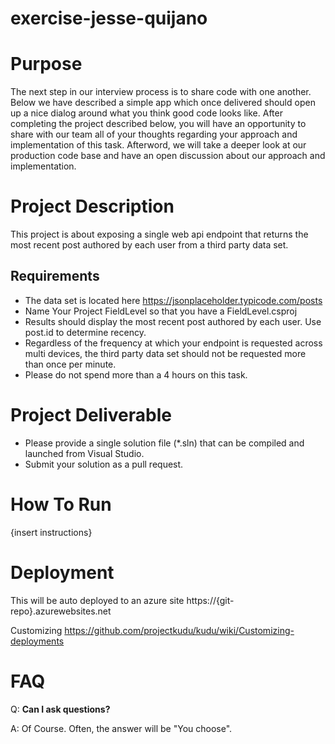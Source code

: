 # exercise-jesse-quijano


# Purpose

The next step in our interview process is to share code with one another. Below we have described a simple app which once delivered should open up a nice dialog around what you think good code looks like. After completing the project described below, you will have an opportunity to share with our team all of your thoughts regarding your approach and implementation of this task. Afterword, we will take a deeper look at our production code base and have an open discussion about our approach and implementation.

# Project Description

This project is about exposing a single web api endpoint that returns the most recent post authored by each user from a third party data set.

## Requirements

- The data set is located here https://jsonplaceholder.typicode.com/posts
- Name Your Project FieldLevel so that you have a FieldLevel.csproj
- Results should display the most recent post authored by each user. Use post.id to determine recency.
- Regardless of the frequency at which your endpoint is requested across multi devices, the third party data set should not be requested more than once per minute.
- Please do not spend more than a 4 hours on this task.

# Project Deliverable

- Please provide a single solution file (\*.sln) that can be compiled and launched from Visual Studio.
- Submit your solution as a pull request.

# How To Run
{insert instructions}


# Deployment
This will be auto deployed to an azure site
https://{git-repo}.azurewebsites.net

Customizing
https://github.com/projectkudu/kudu/wiki/Customizing-deployments

# FAQ

Q: **Can I ask questions?**

A: Of Course. Often, the answer will be "You choose".
